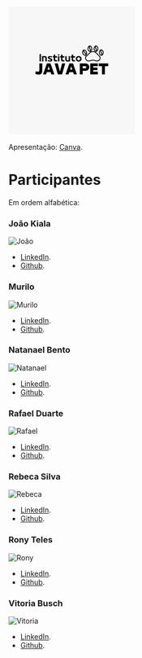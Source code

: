 <img src="https://github.com/RafaelAstora/Instituto-Java-Pet/blob/main/img/instituto%20JavaPet.jpeg" alt="Logo Instituto JavaPet" width="250" height="250">

Apresentação: [Canva](https://www.canva.com/design/DAFbIxFkDoI/pupzYfUfLmtqMdZoJHkZrQ/view?utm_content=DAFbIxFkDoI&utm_campaign=designshare&utm_medium=link&utm_source=publishsharelink#5).

# Participantes
Em ordem alfabética:

### João Kiala
<img src="https://github.com/Joaopanzo261.png" alt="João" width="80" height="80">

- [LinkedIn](https://www.linkedin.com/in/jo%C3%A3o-kiala-vioka-panzo/).
- [Github](https://github.com/Joaopanzo261).

### Murilo
<img src="https://github.com/MuRibeiro.png" alt="Murilo" width="80" height="80">

- [LinkedIn](https://www.linkedin.com/in/murilo-ribeiro-528515156/).
- [Github](https://github.com/MuRibeiro).

### Natanael Bento
<img src="https://github.com/natanael-bento.png" alt="Natanael" width="80" height="80">

- [LinkedIn](https://www.linkedin.com/in/natanael-da-silva-bento-9422b21b2/).
- [Github](https://github.com/natanael-bento).

### Rafael Duarte
<img src="https://github.com/RafaelAstora.png" alt="Rafael" width="80" height="80">

- [LinkedIn](https://www.linkedin.com/in/rafael-duarte-8b58221ab/).
- [Github](https://github.com/RafaelAstora).

### Rebeca Silva
<img src="https://github.com/rebecasantana.png" alt="Rebeca" width="80" height="80">

- [LinkedIn](https://www.linkedin.com/in/rebecasantana/).
- [Github](https://github.com/rebecasantana).

### Rony Teles
<img src="https://github.com/ronyrst.png" alt="Rony" width="80" height="80">

- [LinkedIn](https://www.linkedin.com/in/rony-dos-santos-teles-29649a172/).
- [Github](https://github.com/ronyrst).

### Vitoria Busch
<img src="https://github.com/vfpark.png" alt="Vitoria" width="80" height="80">

- [LinkedIn](https://www.linkedin.com/in/vitoria-f-park-busch-6a015019b/).
- [Github](https://github.com/vfpark).


